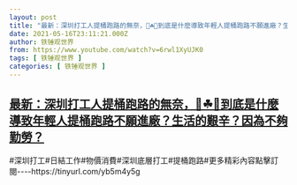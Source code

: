 ```yaml
---
layout: post
title: "最新：深圳打工人提桶跑路的無奈，👜☘🌟到底是什麼導致年輕人提桶跑路不願進廠？生活的艱辛？因為不夠勤勞？"
date: 2021-05-16T23:11:21.000Z
author: 铁锤观世界
from: https://www.youtube.com/watch?v=6rwl1XyUJK0
tags: [ 铁锤观世界 ]
categories: [ 铁锤观世界 ]
---
```

<!--1621206681000-->
[最新：深圳打工人提桶跑路的無奈，👜☘🌟到底是什麼導致年輕人提桶跑路不願進廠？生活的艱辛？因為不夠勤勞？](https://www.youtube.com/watch?v=6rwl1XyUJK0)
------

<div>
#深圳打工#日結工作#物價消費#深圳底層打工#提桶跑路#更多精彩內容點擊訂閱----https://tinyurl.com/yb5m4y5g
</div>
